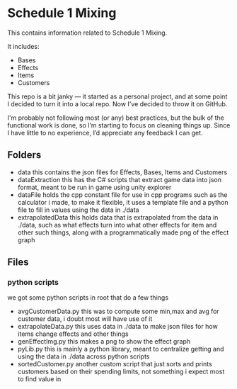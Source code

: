 # Schedule 1 Mixing

This contains information related to Schedule 1 Mixing.

It includes:  
- Bases  
- Effects  
- Items  
- Customers  

This repo is a bit janky — it started as a personal project, and at some point I decided to turn it into a local repo. Now I've decided to throw it on GitHub.

I'm probably not following most (or any) best practices, but the bulk of the functional work is done, so I’m starting to focus on cleaning things up. Since I have little to no experience, I’d appreciate any feedback I can get.





## Folders
- data
this contains the json files for Effects, Bases, Items and Customers
- dataExtraction
this has the C# scripts that extract game data into json format, meant to be run in game using unity explorer
- dataFile
holds the cpp constant file for use in cpp programs such as the calculator i made, to make it flexible, it uses a template file and a python file to fill in values using the data in ./data
- extrapolatedData
this holds data that is extrapolated from the data in ./data, such as what effects turn into what other effects for item and other such things, along with a programmatically made png of the effect graph

## Files
### python scripts
we got some python scripts in root that do a few things
- avgCustomerData.py
this was to compute some min,max and avg for customer data, i doubt most will have use of it
- extrapolateData.py
this uses data in ./data to make json files for how items change effects and other things
- genEffectImg.py
this makes a png to show the effect graph 
- pyLib.py
this is mainly a python library, meant to centralize getting and using the data in ./data across python scripts
- sortedCustomer.py
another custom script that just sorts and prints customers based on their spending limits, not something i expect most to find value in
